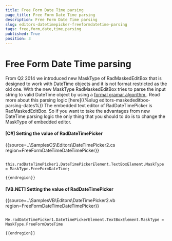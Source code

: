 ```yaml
---
title: Free Form Date Time parsing
page_title: Free Form Date Time parsing
description: Free Form Date Time parsing
slug: editors-datetimepicker-freeformdatetime-parsing
tags: free,form,date,time,parsing
published: True
position: 3
---
```


# Free Form Date Time parsing



From Q2 2014 we introduced new MaskType of RadMaskedEditBox that is designed to work with DateTime objects and it is not format
				restricted as the old one.  With the new MaskType RadMaskedEditBox tries to parse the input string to valid DateTime
				object by using a [
						formal gramar algorithm
					](
						http://blogs.telerik.com/aspnet-ajax/posts/07-04-20/radinput-2-0-and-date-parsing-where-compiler-theory-meets-user-needs.aspx
					). Read more about this parsing logic [here]({%slug editors-maskededitbox-parsing-dates%})
				The embedded text editor of RadDateTimePicker is RadMaskedEditBox. So if you want to take the advantages from new DateTime parsing
				logic the only thing that you should to do is to change the MaskType of embedded editor.
			

#### __[C#] Setting the value of RadDateTimePicker__

{{source=..\SamplesCS\Editors\DateTimePicker2.cs region=FreeFormDateTimeDateTimePicker}}
	
	            this.radDateTimePicker1.DateTimePickerElement.TextBoxElement.MaskType = MaskType.FreeFormDateTime;
	
	{{endregion}}



#### __[VB.NET] Setting the value of RadDateTimePicker__

{{source=..\SamplesVB\Editors\DateTimePicker2.vb region=FreeFormDateTimeDateTimePicker}}
	
	        Me.radDateTimePicker1.DateTimePickerElement.TextBoxElement.MaskType = MaskType.FreeFormDateTime
	
	{{endregion}}



## 
